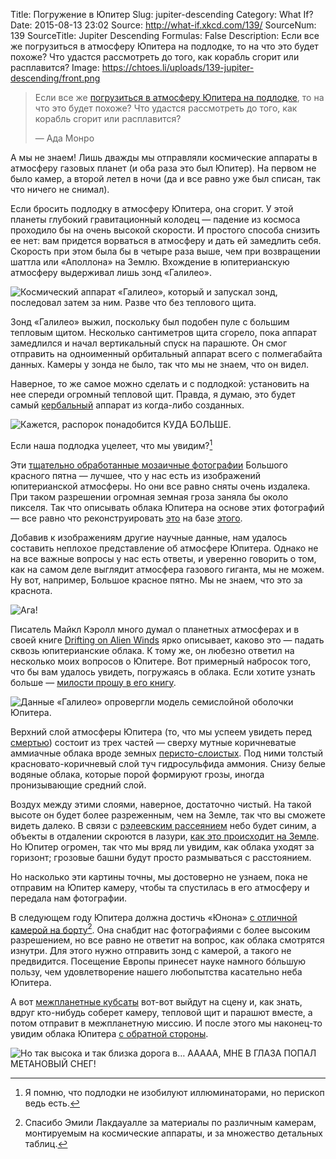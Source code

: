 Title: Погружение в Юпитер
Slug: jupiter-descending
Category: What If?
Date: 2015-08-13 23:02
Source: http://what-if.xkcd.com/139/
SourceNum: 139
SourceTitle: Jupiter Descending
Formulas: False
Description: Если все же погрузиться в атмосферу Юпитера на подлодке, то на что это будет похоже? Что удастся рассмотреть до того, как корабль сгорит или расплавится?
Image: https://chtoes.li/uploads/139-jupiter-descending/front.png

> Если все же [погрузиться в атмосферу Юпитера на подлодке][1], то на что это будет похоже? Что удастся рассмотреть до того, как корабль сгорит или расплавится?
>
> — Ада Монро

А мы не знаем! Лишь дважды мы отправляли космические аппараты в атмосферу газовых планет (и оба раза это был Юпитер). На первом не было камер, а второй летел в ночи (да и все равно уже был списан, так что ничего не снимал).

Если бросить подлодку в атмосферу Юпитера, она сгорит. У этой планеты глубокий гравитационный колодец — падение из космоса проходило бы на очень высокой скорости. И простого способа снизить ее нет: вам придется ворваться в атмосферу и дать ей замедлить себя. Скорость при этом была бы в четыре раза выше, чем при возвращении шаттла или «Аполлона» на Землю. Вхождение в юпитерианскую атмосферу выдерживал лишь зонд «Галилео».

![](/uploads/139-jupiter-descending/galileo_ru.png "Космический аппарат «Галилео», который и запускал зонд, последовал затем за ним. Разве что без теплового щита.")

Зонд «Галилео» выжил, поскольку был подобен пуле с большим тепловым щитом. Несколько сантиметров щита сгорело, пока аппарат замедлился и начал вертикальный спуск на парашюте. Он смог отправить на одноименный орбитальный аппарат всего с полмегабайта данных. Камеры у зонда не было, так что мы не знаем, что он видел.

Наверное, то же самое можно сделать и с подлодкой: установить на нее спереди огромный тепловой щит. Правда, я думаю, это будет самый [кербальный][2] аппарат из когда-либо созданных.

![](/uploads/139-jupiter-descending/ksp.png "Кажется, распорок понадобится КУДА БОЛЬШЕ.")

Если наша подлодка уцелеет, что мы увидим?[^1]

[^1]: Я помню, что подлодки не изобилуют иллюминаторами, но перископ ведь есть.

Эти [тщательно обработанные мозаичные фотографии][3] Большого красного пятна — лучшее, что у нас есть из изображений юпитерианской атмосферы. Но они все равно сняты очень издалека. При таком разрешении огромная земная гроза заняла бы около пикселя. Так что описывать облака Юпитера на основе этих фотографий — все равно что реконструировать [это][5] на базе [этого][4].

Добавив к изображениям другие научные данные, нам удалось составить неплохое представление об атмосфере Юпитера. Однако не на все важные вопросы у нас есть ответы, и уверенно говорить о том, как на самом деле выглядит атмосфера газового гиганта, мы не можем. Ну вот, например, Большое красное пятно. Мы не знаем, что это за краснота.

![](/uploads/139-jupiter-descending/really_ru.png "Ага!")

Писатель Майкл Кэролл много думал о планетных атмосферах и в своей книге [Drifting on Alien Winds][6] ярко описывает, каково это — падать сквозь юпитерианские облака. К тому же, он любезно ответил на несколько моих вопросов о Юпитере. Вот примерный набросок того, что бы вам удалось увидеть, погружаясь в облака. Если хотите узнать больше — [милости прошу в его книгу][6].

![](/uploads/139-jupiter-descending/layers_ru.png "Данные «Галилео» опровергли модель семислойной оболочки Юпитера.")

Верхний слой атмосферы Юпитера (то, что мы успеем увидеть перед [смертью][1]) состоит из трех частей — сверху мутные коричневатые аммиачные облака вроде земных [перисто-слоистых][7]. Под ними толстый красновато-коричневый слой туч гидросульфида аммония. Снизу белые водяные облака, которые порой формируют грозы, иногда пронизывающие средний слой.

Воздух между этими слоями, наверное, достаточно чистый. На такой высоте он будет более разреженным, чем на Земле, так что вы сможете видеть далеко. В связи с [рэлеевским рассеянием][8] небо будет синим, а объекты в отдалении скроются в лазури, [как это происходит на Земле][9]. Но Юпитер огромен, так что мы вряд ли увидим, как облака уходят за горизонт; грозовые башни будут просто размываться с расстоянием.

Но насколько эти картины точны, мы достоверно не узнаем, пока не отправим на Юпитер камеру, чтобы та спустилась в его атмосферу и передала нам фотографии.

В следующем году Юпитера должна достичь «Юнона» [с отличной камерой на борту][10][^2]. Она снабдит нас фотографиями с более высоким разрешением, но все равно не ответит на вопрос, как облака смотрятся изнутри. Для этого нужно отправить зонд с камерой, а такого не предвидится. Посещение Европы принесет науке намного бóльшую пользу, чем удовлетворение нашего любопытства касательно неба Юпитера.

[^2]: Спасибо Эмили Лакдауалле за материалы по различным камерам, монтируемым на космические аппараты, и за множество детальных таблиц.

А вот [межпланетные кубсаты][11] вот-вот выйдут на сцену и, как знать, вдруг кто-нибудь соберет камеру, тепловой щит и парашют вместе, а потом отправит в межпланетную миссию. И после этого мы наконец-то увидим облака Юпитера [с обратной стороны][12].

![](/uploads/139-jupiter-descending/clouds_ru.png "Но так высока и так близка дорога в… ААААА, МНЕ В ГЛАЗА ПОПАЛ МЕТАНОВЫЙ СНЕГ!")

[1]: https://chtoes.li/jupiter-submarine/ "Подлодка на Юпитере"

[2]: https://youtu.be/vwrLR2kv5KA?t=1119 "Kerbal Space Program — корабль «Орион» с ядерно-импульсным двигателем (англ.) | YouTube"

[3]: http://www.planetary.org/blogs/emily-lakdawalla/2010/2644.html "Наверное, лучшие изображения Большого красного пятна (англ.) | The Planetary Society"

[4]: http://visibleearth.nasa.gov/view.php?id=78314 "Видимая часть Земли — северная Африка и Европа со спутника Suomi NPP (англ.) | НАСА"

[5]: http://stormandsky.smugmug.com/Thumbnail-Galleries "Галерея фотографий — гроза и небо (англ.)"

[6]: http://www.amazon.com/Drifting-Alien-Winds-Exploring-Weather/dp/1441969160 "Майкл Кэролл. Плавание неземными ветрами — исследование небес и погоды иных миров | Amazon"

[7]: https://www.google.com.ua/search?ie=UTF-8&hl=ru&q=перисто-слоистые&gws_rd=ssl "перисто-слоистые — Поиск по картинкам в Google"

[8]: http://xkcd.ru/1145/ "Цвет неба | xkcd"

[9]: http://thehelpfulartteacher.blogspot.com/2010/11/landscapes-continuedatmospheric.html "ПЕРСПЕКТИВА В АТМОСФЕРЕ (англ.) | The Helpful Art Teacher"

[10]: http://www.msss.com/all_projects/junocam.php "Камера Junocam, юпитерианский орбитальный аппарат «Юнона» (англ.) | Malin Space Science Systems"

[11]: http://zelenyikot.com/lunar-cubes/ "NASA готовит рой микроспутников к Луне | Zelenyikot"

[12]: https://www.youtube.com/watch?v=VyS9GKNUsWI "Браво — Дорога в облака | YouTube"